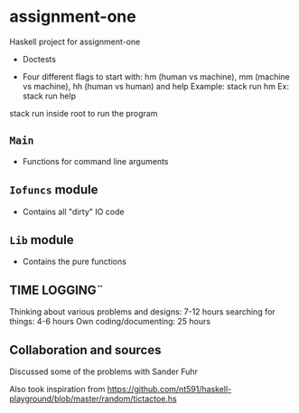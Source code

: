 # assignment-one

Haskell project for assignment-one
* Doctests

* Four different flags to start with: hm (human vs machine), mm (machine vs machine), hh (human vs human) and help
Example: stack run hm
Ex: stack run help

stack run inside root to run the program

## `Main`
* Functions for command line arguments

## `Iofuncs` module
* Contains all "dirty" IO code

## `Lib` module
* Contains the pure functions

## TIME LOGGING¨
Thinking about various problems and designs: 7-12 hours
searching for things: 4-6 hours
Own coding/documenting: 25 hours

## Collaboration and sources
Discussed some of the problems with Sander Fuhr

Also took inspiration from
https://github.com/nt591/haskell-playground/blob/master/random/tictactoe.hs